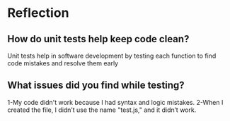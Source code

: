 # Reflection

## How do unit tests help keep code clean?

Unit tests help in software development by testing each function
to find code mistakes and resolve them early

## What issues did you find while testing?

1-My code didn't work because I had syntax and logic mistakes.
2-When I created the file, I didn’t use the name "test.js," and it didn’t work.
